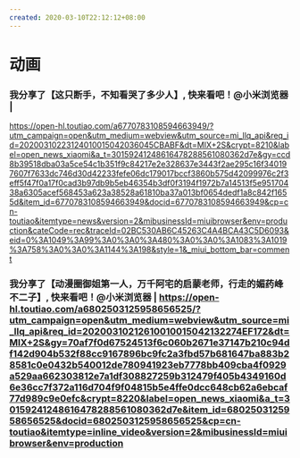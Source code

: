 ```yaml
---
created: 2020-03-10T22:12:12+08:00
---
```


# 动画

### 我分享了【这只断手，不知看哭了多少人】, 快来看吧！@小米浏览器 | 
https://open-hl.toutiao.com/a6770783108594663949/?utm_campaign=open&utm_medium=webview&utm_source=mi_llq_api&req_id=20200310223124010015042036045CBABF&dt=MIX+2S&crypt=8210&label=open_news_xiaomi&a_t=30159241248616478288561080362d7e&gy=ccd8b39518dba03a5ce54c1b351f9c84217e2e328637e3443f2ae295c16f340197607f7633dc746d30d42233fefe06dc179017bccf3860b575d42099976c2f3eff5f47f0a17f0cad3b97db9b5eb46354b3df0f3194f1972b7a14513f5e95170438a6305acef568453a623a38528a61810ba37a013bf0654dedf1a8c842f1655d&item_id=6770783108594663949&docid=6770783108594663949&cp=cn-toutiao&itemtype=news&version=2&mibusinessId=miuibrowser&env=production&cateCode=rec&traceId=02BC530AB6C45263C4A4BCA43C5D6093&eid=0%3A1049%3A99%3A0%3A0%3A480%3A0%3A0%3A1083%3A1019%3A758%3A0%3A0%3A1144%3A198&style=1&_miui_bottom_bar=comment
### 我分享了【动漫圈御姐第一人，万千阿宅的启蒙老师，行走的媚药峰不二子】, 快来看吧！@小米浏览器 | https://open-hl.toutiao.com/a6802503125958656525/?utm_campaign=open&utm_medium=webview&utm_source=mi_llq_api&req_id=20200310212610010015042132274EF172&dt=MIX+2S&gy=70af7f0d67524513f6c060b2671e37147b210c94df142d904b532f88cc9167896bc9fc2a3fbd57b681647ba883b28581c0e0432b540012de780941923eb7778bb409cba4f0929a529aa662303812e7a1df308827259b312479f405b4349160d6e36cc7f372a116d704f9f04815b5e4ffe0dcc648cb62a6ebcaf77d989c9e0efc&crypt=8220&label=open_news_xiaomi&a_t=30159241248616478288561080362d7e&item_id=6802503125958656525&docid=6802503125958656525&cp=cn-toutiao&itemtype=inline_video&version=2&mibusinessId=miuibrowser&env=production